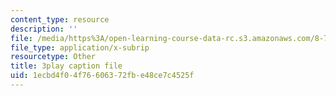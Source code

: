 ```yaml
---
content_type: resource
description: ''
file: /media/https%3A/open-learning-course-data-rc.s3.amazonaws.com/8-701-introduction-to-nuclear-and-particle-physics-fall-2020/1ecbd4f04f76606372fbe48ce7c4525f_lF-LM9CdiVk.srt
file_type: application/x-subrip
resourcetype: Other
title: 3play caption file
uid: 1ecbd4f0-4f76-6063-72fb-e48ce7c4525f
---
```


